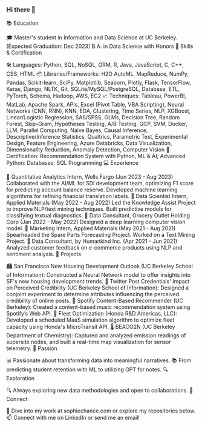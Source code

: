 ### Hi there 👋

📚 Education

🎓 Master's student in Information and Data Science at UC Berkeley. (Expected Graduation: Dec 2023)
B.A. in Data Science with Honors
💼 Skills & Certification

🛠️ Languages: Python, SQL, NoSQL, ORM, R, Java, JavaScript, C, C++, CSS, HTML
📦 Libraries/Frameworks: H2O AutoML, MapReduce, NumPy, Pandas, Scikit-learn, SciPy, Matplotlib, Seaborn, Plotly, Flask, TensorFlow, Keras, Django, NLTK, Git, SQLite/MySQL/PostgreSQL, Database, ETL, PyTorch, Schema, Hadoop, AWS, EC2
📈 Techniques: Tableau, PowerBI, MatLab, Apache Spark, APIs, Excel (Pivot Table, VBA Scripting), Neural Networks (CNN, RNN), KNN, EDA, Clustering, Time Series, NLP, XGBoost, Linear/Logistic Regression, SAS/SPSS, GLMs, Decision Tree, Random Forest, Skip-Gram, Hypotheses Testing, A/B Testing, GCP, SVM, Docker, LLM, Parallel Computing, Naive Bayes, Causal Inference, Descriptive/Inference Statistics, Qualtrics, Parametric Test, Experimental Design, Feature Engineering, Azure Databricks, Data Visualization, Dimensionality Reduction, Anomaly Detection, Computer Vision
📜 Certification: Recommendation System with Python, ML & AI; Advanced Python: Databases; SQL Programming
💻 Experience

💼 Quantitative Analytics Intern, Wells Fargo (Jun 2023 - Aug 2023)
Collaborated with the AI/ML for SDI development team, optimizing F1 score for predicting account balance reserve.
Developed machine learning algorithms for refining financial translation labels.
💼 Data Scientist Intern, Applied Materials (May 2022 - Aug 2022)
Led the Knowledge Assist Project to improve NLP/text mining techniques.
Built predictive models for classifying textual diagnostics.
💼 Data Consultant, Grocery Outlet Holding Corp (Jan 2022 - May 2022)
Designed a deep learning computer vision model.
💼 Marketing Intern, Applied Materials (May 2021 - Aug 2021)
Spearheaded the Spare Parts Forecasting Project.
Worked on a Text Mining Project.
💼 Data Consultant, by Humankind Inc. (Apr 2021 - Jun 2021)
Analyzed customer feedback on e-commerce products using NLP and sentiment analysis.
📂 Projects

🏙️ San Francisco New Housing Development Outlook (UC Berkeley School of Information): Constructed a Neural Network model to offer insights into SF's new housing development trends.
📜 Twitter Post Credentials' Impact on Perceived Credibility (UC Berkeley School of Information): Designed a conjoint experiment to determine attributes influencing the perceived credibility of online posts.
🎵 Spotify Content-Based Recommender (UC Berkeley): Created a content-based music recommendation system using Spotify’s Web API.
🚗 Fleet Optimization (Honda R&D Americas, LLC): Developed a scheduled MaaS simulation algorithm to optimize fleet capacity using Honda's MicroTransit API.
🌡️ BEACO2N (UC Berkeley Department of Chemistry): Captured and analyzed emission readings of supersite nodes, and built a real-time map visualization for sensor telemetry.
🌟 Passion

📊 Passionate about transforming data into meaningful narratives.
📚 From predicting student retention with ML to utilizing GPT for notes.
🔍 Exploration

🔍 Always exploring new data methodologies and open to collaborations.
🔗 Connect

🔗 Dive into my work at sophiechance.com or explore my repositories below.
📫 Connect with me on LinkedIn or send me an email!
